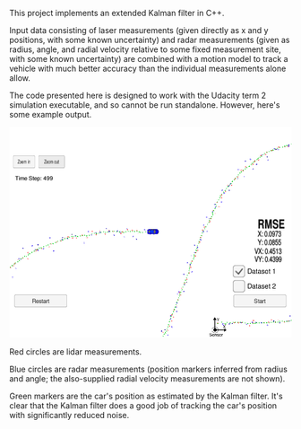 [//]: # (Image References) 
[ekf_tracking]: ./ekf_tracking.png

This project implements an extended Kalman filter in C++. 

Input data consisting of laser measurements (given directly as
x and y positions, with some known uncertainty) and radar
measurements (given as radius, angle, and radial velocity 
relative to some fixed measurement site, with some known uncertainty)
are combined with a motion model to track a vehicle with much better
accuracy than the individual measurements alone allow.

The code presented here is designed to work with the
Udacity term 2 simulation executable, and so cannot be run standalone.
However, here's some example output.  

![Tracking car with EKF][ekf_tracking]

Red circles are lidar measurements.

Blue circles are radar measurements (position markers inferred from radius and angle; 
the also-supplied radial velocity measurements are not shown).

Green markers are the car's position as estimated by the Kalman filter.
It's clear that the Kalman filter does a good job of tracking the car's 
position with significantly reduced noise.


